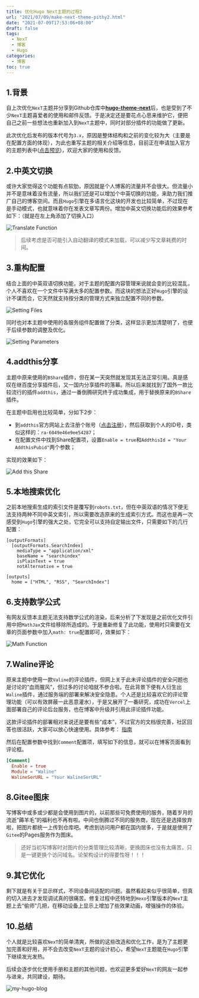 ```yaml
---
title: 优化Hugo Next主题的过程2
url: "2021/07/09/make-next-theme-pithy2.html"
date: "2021-07-09T17:53:06+08:00"
draft: false
tags:
  - NexT
  - 博客
  - Hugo
categories:
  - 博客
toc: true
---
```


## 1.背景

自上次优化`NexT`主题并分享到Github仓库中[**hugo-theme-next**](https://github.com/elkan1788/hugo-theme-next)后，也是受到了不少`NexT`主题喜爱者的使用和邮件反馈。于是决定还是要花点心思来维护它，便把自己之前一些想法也重新加入到`NexT`主题中，同时对部分插件的功能做了更新。

此次优化后发布的版本代号为`3.x`，原因是整体结构和之前的变化较为大（主要是在配置方面的体现），为此也重写主题的相关介绍等信息，目前正在申请加入官方的主题列表中([点击预览](https://deploy-preview-73--hugothemes.netlify.app/themes/hugo-theme-next/))，欢迎大家的使用和反馈。

<!--more-->

## 2.中英文切换

或许大家觉得这个功能有点软肋，原因就是个人博客的流量并不会很大。但流量小并不是意味着没有流量，所以我们还是可以增加个中英切换的功能，来助力我们推广自己的博客空间。而且`Hugo`引擎在多语言化这块的开发也比较简单，不过现在是手动模式，也就意味着你在发表文章写两份。增加中英文切换功能后的效果参考如下：（就是在左上角添加了切换入口）

![Translate Function](//imgs.lisenhui.cn/blog/2021/07-09-hugo-next-translate-func.png)

> 后续考虑是否可能引入自动翻译的模式来加载，可以减少写文章耗费的时间。

## 3.重构配置

结合上面的中英双语切换功能，对于主题的配置内容管理来说就会变的比较混乱，个人不喜欢在一个文件中写满太多的配置参数。而这块的想法正好`Hugo`引擎的设计不谋而合，它天然就支持按分类的管理方式来独立配置不同的参数。

![Setting Files](//imgs.lisenhui.cn/blog/2021/07-09-hugo-next-setting-files.png)

同时也对本主题中使用的各服务组件配置做了分类，这样显示更加清楚明了，也便于后续参数的调整及优化。

![Setting Parameters](//imgs.lisenhui.cn/blog/2021/07-09-hugo-next-setting-paras.png)

## 4.addthis分享

主题中原来使用的`BShare`插件，但在某一天突然就发现其无法正常引用。真是感叹在继百度分享插件后，又一国内分享插件的落幕。所以后来就找到了国外一款比较流行的插件`addthis`，通过一番倒腾研究终于成功集成，用于替换原来的`BShare`插件。

在主题中启用也比较简单，分如下2步：

- 到`addthis`官方网站上去注册个账号（[点击注册](https://www.addthis.com/register)），然后获取到个人的ID号，类似这样的：`ra-6049e46e9ee54287`；
- 在配置文件中找到Share配置项，设置`Enable = true`和`AddthisId = "Your AddthisPubid"`两个参数；

实现的效果如下：

![Add this Share](//imgs.lisenhui.cn/blog/2021/07-09-hugo-next-addthis-share.png)

## 5.本地搜索优化

之前本地搜索生成的索引文件是覆写到`robots.txt`，但在中英双语的情况下便无法支持两种不同中英文索引，所以需要改造原来的生成索引方式。而这也是再一次感受到`Hugo`引擎的强大之处，它完全可以支持自定输出文件，只需要如下的几行配置：

```tmol
[outputFormats]
  [outputFormats.SearchIndex]
    mediaType = "application/xml"
    baseName = "searchindex"
    isPlainText = true
    notAlternative = true

[outputs]
  home = ["HTML", "RSS", "SearchIndex"]
```

## 6.支持数学公式

有网友反馈本主题无法支持数学公式的渲染，后来分析了下发现是之前优化文件引用中把`MathJax`文件给移除所造成的。于是重新修复了此功能，使用时只需要在文章的页面参数中加入`math: true`配置即可，效果如下：

![Math Function](//imgs.lisenhui.cn/blog/2021/07-09-hugo-next-math-func.png)

## 7.Waline评论

原来主题中使用一款`Valine`的评论插件，但网上关于此未评论插件的安全问题也是讨论的“血雨腥风”，但过多的讨论咱就不参合啦。在此背景下便有人衍生出`Waline`插件，通过服务端的部署来解决安全隐患。个人还是比较喜欢它的评论管理功能（可以有效屏蔽一此恶意灌水），于是又展开了一番研究，成功在`Vercel`上面部署自己的评论后台服务，也在博客中升级并引用此评论插件功能。

这款评论插件的部署相对来说还是要有些“成本”，不过官方的文档很完善，社区回答也很活跃，大家可以放心快速使用。具体参考： [指南](https://waline.js.org/guide/get-started.html#vercel-%E9%83%A8%E7%BD%B2-%E6%9C%8D%E5%8A%A1%E7%AB%AF)

然后在配置参数中找到`Comment`配置项，填写如下的信息，就可以在博客页面看到评论框。

```toml
[Comment]
  Enable = true
  Module = "Waline"
  WalineSerURL = "Your WalineSerURL"
```

## 8.Gitee图床

写博客中或多或少都是会使用到图片的，以前那些可免费使用的服务，随着岁月的流逝“薅羊毛”的福利也不再有啦。中间也倒腾过不同的服务商，现在还是选择放弃啦，把图片都统一上传到仓库吧。考虑到访问用户都在国内居多，于是就是使用了`Gitee`的Pages服务作为图床。

> 还好当初写博客时对图片的分类管理比较清晰，更换图床也没有太痛苦，只是一键更换个访问域名。论架构设计的得要性呀！！！

## 9.其它优化

剩下就是有关于显示样式，不同设备间适配的问题。虽然看起来似乎很简单，但真的切入进去才发现调试真的很痛苦。修复过程中还特地到`Hexo`引擎版本的`NexT`主题上去“偷师”几把，在移动设备上显示上增加了些效果动画，增强操作的体验。

## 10.总结

个人就是比较喜欢`NexT`的简单清爽，所做的这些改造和优化工作，是为了主题更加完善和好用，并不会去改变`NexT`主题的设计初心，希望`NexT`主题能在`Hugo`引擎下继续发光发热。

后续会逐步优化使用手册和主题的其他问题，也欢迎更多爱好`NexT`的网友一起参与进来，共同建设，期待。

![my-hugo-blog](https://imgs.lisenhui.cn/blog/my-hugo-blog.png)